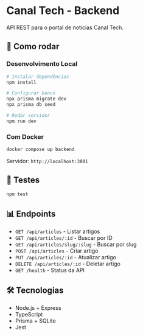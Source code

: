 # Canal Tech - Backend

API REST para o portal de notícias Canal Tech.

## 🚀 Como rodar

### Desenvolvimento Local
```bash
# Instalar dependências
npm install

# Configurar banco
npx prisma migrate dev
npx prisma db seed

# Rodar servidor
npm run dev
```

### Com Docker
```bash
docker compose up backend
```

Servidor: `http://localhost:3001`

## 🧪 Testes

```bash
npm test
```

## 📊 Endpoints

- `GET /api/articles` - Listar artigos
- `GET /api/articles/:id` - Buscar por ID
- `GET /api/articles/slug/:slug` - Buscar por slug
- `POST /api/articles` - Criar artigo
- `PUT /api/articles/:id` - Atualizar artigo
- `DELETE /api/articles/:id` - Deletar artigo
- `GET /health` - Status da API

## 🛠️ Tecnologias

- Node.js + Express
- TypeScript
- Prisma + SQLite
- Jest 